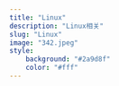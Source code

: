 ```yaml
---
title: "Linux"
description: "Linux相关"
slug: "Linux"
image: "342.jpeg"
style:
    background: "#2a9d8f"
    color: "#fff"
---
```

